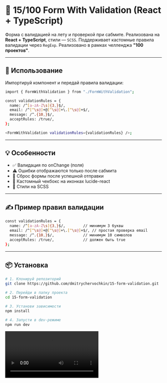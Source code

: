 # 🧪 15/100 Form With Validation (React + TypeScript)

Форма с валидацией на лету и проверкой при сабмите. Реализована на **React + TypeScript**, стили — `SCSS`. Поддерживает кастомные правила валидации через `RegExp`. Реализовано в рамках челленджа **"100 проектов"**.

---

## 🔧 Использование

Импортируй компонент и передай правила валидации:

```bash
import { FormWithValidation } from "./FormWithValidation";

const validationRules = {
  name: /^[a-zA-Z\s]{3,}$/,
  email: /^[^\s@]+@[^\s@]+\.[^\s@]+$/,
  message: /^.{10,}$/,
  acceptRules: /true/,
};

<FormWithValidation validationRules={validationRules} />;

```

---

## 💡 Особенности

-   ✅ Валидация по onChange (поля)
-   ⚠️ Ошибки отображаются только после сабмита
-   🧼 Сброс формы после успешной отправки
-   🔲 Кастомный чекбокс на иконках lucide-react
-   🎨 Стили на SCSS

---

## ✍️ Пример правил валидации

```bash
const validationRules = {
  name: /^[a-zA-Z\s]{3,}$/,        // минимум 3 буквы
  email: /^[^\s@]+@[^\s@]+\.[^\s@]+$/, // простая проверка email
  message: /^.{10,}$/,             // минимум 10 символов
  acceptRules: /true/,             // должен быть true
};
```

---

## 📦 Установка

```bash
# 1. Клонируй репозиторий
git clone https://github.com/dmitrychervochkin/15-form-validation.git

# 2. Перейди в папку проекта
cd 15-form-validation

# 3. Установи зависимости
npm install

# 4. Запусти в dev-режиме
npm run dev
```

![Превью](./public/preview.mov)
